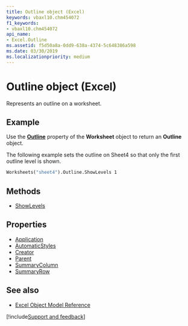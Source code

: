 ```yaml
---
title: Outline object (Excel)
keywords: vbaxl10.chm454072
f1_keywords:
- vbaxl10.chm454072
api_name:
- Excel.Outline
ms.assetid: f5d50a8a-0dd9-638a-4374-5c648386a598
ms.date: 03/30/2019
ms.localizationpriority: medium
---
```



# Outline object (Excel)

Represents an outline on a worksheet.


## Example

Use the **[Outline](Excel.Worksheet.Outline.md)** property of the **Worksheet** object to return an **Outline** object. 

The following example sets the outline on Sheet4 so that only the first outline level is shown.

```vb
Worksheets("sheet4").Outline.ShowLevels 1
```


## Methods

- [ShowLevels](Excel.Outline.ShowLevels.md)

## Properties

- [Application](Excel.Outline.Application.md)
- [AutomaticStyles](Excel.Outline.AutomaticStyles.md)
- [Creator](Excel.Outline.Creator.md)
- [Parent](Excel.Outline.Parent.md)
- [SummaryColumn](Excel.Outline.SummaryColumn.md)
- [SummaryRow](Excel.Outline.SummaryRow.md)


## See also

- [Excel Object Model Reference](overview/Excel/object-model.md)

[!include[Support and feedback](~/includes/feedback-boilerplate.md)]